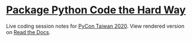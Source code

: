 # [Package Python Code the Hard Way]

Live coding session notes for [PyCon Taiwan 2020]. View rendered version on
[Read the Docs](https://packaging-the-hard-way.rtfd.io).

[PyCon Taiwan 2020]: https://tw.pycon.org/2020/

[Package Python Code the Hard Way]: https://tw.pycon.org/2020/events/talk/1124597453421543748/
